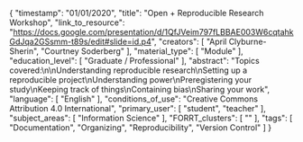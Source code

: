 {
    "timestamp": "01/01/2020",
    "title": "Open + Reproducible Research Workshop",
    "link_to_resource": "https://docs.google.com/presentation/d/1QfJVeim797fLBBAE003W6cqtahkGdJqa2GSsmm-t89s/edit#slide=id.p4",
    "creators": [
        "April Clyburne-Sherin",
        "Courtney Soderberg"
    ],
    "material_type": [
        "Module"
    ],
    "education_level": [
        "Graduate / Professional"
    ],
    "abstract": "Topics covered:\n\nUnderstanding reproducible research\nSetting up a reproducible project\nUnderstanding power\nPreregistering your study\nKeeping track of things\nContaining bias\nSharing your work",
    "language": [
        "English"
    ],
    "conditions_of_use": "Creative Commons Attribution 4.0 International",
    "primary_user": [
        "student",
        "teacher"
    ],
    "subject_areas": [
        "Information Science"
    ],
    "FORRT_clusters": [
        ""
    ],
    "tags": [
        "Documentation",
        "Organizing",
        "Reproducibility",
        "Version Control"
    ]
}